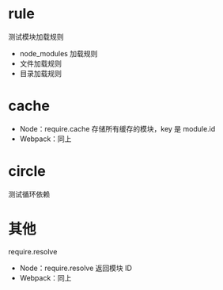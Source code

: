 # rule
测试模块加载规则

- node_modules 加载规则
- 文件加载规则
- 目录加载规则


# cache
- Node：require.cache 存储所有缓存的模块，key 是 module.id
- Webpack：同上

# circle
测试循环依赖

# 其他

require.resolve

- Node：require.resolve 返回模块 ID
- Webpack：同上

